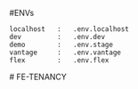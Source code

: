 #ENVs

```
localhost   :   .env.localhost
dev         :   .env.dev
demo        :   .env.stage
vantage     :   .env.vantage
flex        :   .env.flex
```
#   F E - T E N A N C Y  
 